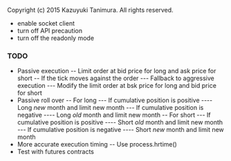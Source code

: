 Copyright (c) 2015 Kazuyuki Tanimura. All rights reserved.

* enable socket client
* turn off API precaution
* turn off the readonly mode

### TODO
- Passive execution
-- Limit order at bid price for long and ask price for short
-- If the tick moves against the order
--- Fallback to aggressive execution
--- Modify the limit order at bsk price for long and bid price for short
- Passive roll over
-- For long
--- If cumulative position is positive
---- Long *new* month and limit new month
--- If cumulative position is negative
---- Long *old* month and limit new month
-- For short
--- If cumulative position is positive
---- Short *old* month and limit new month
--- If cumulative position is negative
---- Short *new* month and limit new month
- More accurate execution timing
-- Use process.hrtime()
- Test with futures contracts

